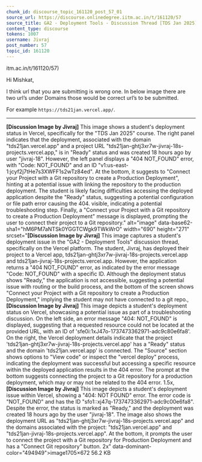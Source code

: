 ```yaml
---
chunk_id: discourse_topic_161120_post_57_01
source_url: https://discourse.onlinedegree.iitm.ac.in/t/161120/57
source_title: GA2 - Deployment Tools - Discussion Thread [TDS Jan 2025]
content_type: discourse
tokens: 1007
username: Jivraj
post_number: 57
topic_id: 161120
---
```


itm.ac.in/t/161120/57)

Hi Mishkat,

I think url that you are submitting is wrong one. In below image there are two url’s under Domains those would be correct url’s to be submitted.

For example `https://tds21jan.vercel.app/`.

---

**[Discussion Image by Jivraj]** This image shows a student's deployment status in Vercel, specifically for the "TDS Jan 2025" course. The right panel indicates that the deployment, associated with the domain "tds21jan.vercel.app" and a project URL "tds21jan-ghtj3xr7w-jivraj-18s-projects.vercel.app," is in "Ready" status and was created 18 hours ago by user "jivraj-18". However, the left panel displays a "404 NOT_FOUND" error, with "Code: NOT_FOUND" and an ID "v1:us-east-1:jcyf2j7tHe7s3XWFF1s2wTz84ed". At the bottom, it suggests to "Connect your Project with a Git repository to create a Production Deployment", hinting at a potential issue with linking the repository to the production deployment. The student is likely facing difficulties accessing the deployed application despite the "Ready" status, suggesting a potential configuration or file path error causing the 404. visible, indicating a potential troubleshooting step. Finally, a "Connect your Project with a Git repository to create a Production Deployment" message is displayed, prompting the user to connect their project to a Git repository." alt="image" data-base62-sha1="hM6PM7aNTSk0YGGTCWgk9TWkWrO" width="690" height="271" srcset="**[Discussion Image by Jivraj]** This image captures a student's deployment issue in the "GA2 - Deployment Tools" discussion thread, specifically on the Vercel platform. The student, Jivraj, has deployed their project to a Vercel app, tds21jan-ghtj3xr7w-jivraj-18s-projects.vercel.app and tds21jan-jivraj-18s-projects.vercel.app. However, the application returns a "404 NOT_FOUND" error, as indicated by the error message "Code: NOT_FOUND" with a specific ID. Although the deployment status shows "Ready," the application is not accessible, suggesting a potential issue with routing or the build process, and the bottom of the screen shows "Connect your Project with a Git repository to create a Production Deployment," implying the student may not have connected to a git repo., **[Discussion Image by Jivraj]** This image depicts a student's deployment status on Vercel, showcasing a potential issue as part of a troubleshooting discussion. On the left side, an error message "404: NOT_FOUND" is displayed, suggesting that a requested resource could not be located at the provided URL, with an ID of 'sfe0i:1xJ47o-1737473362971-adc9c80e6fa8'. On the right, the Vercel deployment details indicate that the project 'tds21jan-ghtj3xr7w-jivraj-18s-projects.vercel.app' has a "Ready" status and the domain 'tds21jan.vercel.app' is connected. The "Source" section shows options to "View code" or inspect the "vercel deploy" process, indicating the deployment was successful but accessing a specific resource within the deployed application results in the 404 error. The prompt at the bottom suggests connecting the project to a Git repository for a production deployment, which may or may not be related to the 404 error. 1.5x, **[Discussion Image by Jivraj]** This image depicts a student's deployment issue within Vercel, showing a "404: NOT FOUND" error. The error code is "NOT_FOUND" and has the ID "sfo1::xj47q-1737473362971-adc9c00e6fa8". Despite the error, the status is marked as "Ready," and the deployment was created 18 hours ago by the user "jivraj-18". The image also shows the deployment URL as "tds21jan-ghtj3xr7w-jivraj-18s-projects.vercel.app" and the domains associated with the project: "tds21jan.vercel.app" and "tds21jan-jivraj-18s-projects.vercel.app". At the bottom, it prompts the user to connect the project with a Git repository for Production Deployment and has a "Connect Git repository" button. 2x" data-dominant-color="494949">image1705×672 56.2 KB
